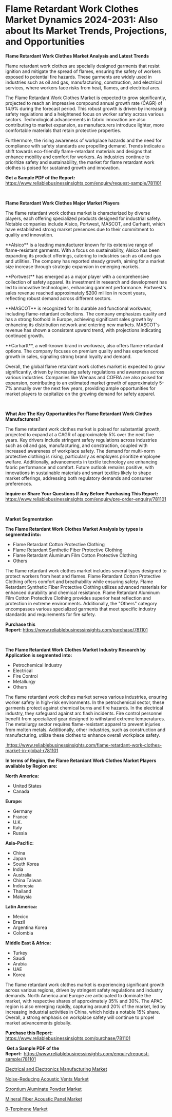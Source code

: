 <p><h1>Flame Retardant Work Clothes Market Dynamics 2024-2031: Also about Its Market Trends, Projections, and Opportunities</h1></p><p><strong>Flame Retardant Work Clothes Market Analysis and Latest Trends</strong></p>
<p><p>Flame retardant work clothes are specially designed garments that resist ignition and mitigate the spread of flames, ensuring the safety of workers exposed to potential fire hazards. These garments are widely used in industries such as oil and gas, manufacturing, construction, and electrical services, where workers face risks from heat, flames, and electrical arcs.</p><p>The Flame Retardant Work Clothes Market is expected to grow significantly, projected to reach an impressive compound annual growth rate (CAGR) of 14.9% during the forecast period. This robust growth is driven by increasing safety regulations and a heightened focus on worker safety across various sectors. Technological advancements in fabric innovation are also contributing to market expansion, as manufacturers introduce lighter, more comfortable materials that retain protective properties.</p><p>Furthermore, the rising awareness of workplace hazards and the need for compliance with safety standards are propelling demand. Trends indicate a shift towards eco-friendly flame-retardant materials and designs that enhance mobility and comfort for workers. As industries continue to prioritize safety and sustainability, the market for flame retardant work clothes is poised for sustained growth and innovation.</p></p>
<p><strong>Get a Sample PDF of the Report:&nbsp;</strong> <a href="https://www.reliablebusinessinsights.com/enquiry/request-sample/781101?utm_campaign=118&utm_medium=2&utm_source=Github&utm_content=ia&utm_term=15102024&utm_id=flame-retardant-work-clothes">https://www.reliablebusinessinsights.com/enquiry/request-sample/781101</a></p>
<p>&nbsp;</p>
<p><strong>Flame Retardant Work Clothes Major Market Players</strong></p>
<p><p>The flame retardant work clothes market is characterized by diverse players, each offering specialized products designed for industrial safety. Notable companies include Alsico, Portwest, MASCOT, and Carhartt, which have established strong market presences due to their commitment to quality and innovation.</p><p>**Alsico** is a leading manufacturer known for its extensive range of flame-resistant garments. With a focus on sustainability, Alsico has been expanding its product offerings, catering to industries such as oil and gas and utilities. The company has reported steady growth, aiming for a market size increase through strategic expansion in emerging markets.</p><p>**Portwest** has emerged as a major player with a comprehensive collection of safety apparel. Its investment in research and development has led to innovative technologies, enhancing garment performance. Portwest's sales revenue reached approximately $200 million in recent years, reflecting robust demand across different sectors.</p><p>**MASCOT** is recognized for its durable and functional workwear, including flame-retardant collections. The company emphasizes quality and has a strong foothold in Europe, achieving significant sales growth by enhancing its distribution network and entering new markets. MASCOT's revenue has shown a consistent upward trend, with projections indicating continued growth.</p><p>**Carhartt**, a well-known brand in workwear, also offers flame-retardant options. The company focuses on premium quality and has experienced growth in sales, signaling strong brand loyalty and demand. </p><p>Overall, the global flame retardant work clothes market is expected to grow significantly, driven by increasing safety regulations and awareness across various industries. Companies like Wenaas and COFRA are also poised for expansion, contributing to an estimated market growth of approximately 5-7% annually over the next few years, providing ample opportunities for market players to capitalize on the growing demand for safety apparel.</p></p>
<p>&nbsp;</p>
<p><strong>What Are The Key Opportunities For Flame Retardant Work Clothes Manufacturers?</strong></p>
<p><p>The flame retardant work clothes market is poised for substantial growth, projected to expand at a CAGR of approximately 5% over the next five years. Key drivers include stringent safety regulations across industries such as oil and gas, manufacturing, and construction, coupled with increased awareness of workplace safety. The demand for multi-norm protective clothing is rising, particularly as employers prioritize employee welfare. Additionally, advancements in textile technology are enhancing fabric performance and comfort. Future outlook remains positive, with innovations in sustainable materials and smart textiles likely to shape market offerings, addressing both regulatory demands and consumer preferences.</p></p>
<p><strong>Inquire or Share Your Questions If Any Before Purchasing This Report:</strong> <a href="https://www.reliablebusinessinsights.com/enquiry/pre-order-enquiry/781101?utm_campaign=118&utm_medium=2&utm_source=Github&utm_content=ia&utm_term=15102024&utm_id=flame-retardant-work-clothes">https://www.reliablebusinessinsights.com/enquiry/pre-order-enquiry/781101</a></p>
<p>&nbsp;</p>
<p><strong>Market Segmentation</strong></p>
<p><strong>The Flame Retardant Work Clothes Market Analysis by types is segmented into:</strong></p>
<p><ul><li>Flame Retardant Cotton Protective Clothing</li><li>Flame Retardant Synthetic Fiber Protective Clothing</li><li>Flame Retardant Aluminum Film Cotton Protective Clothing</li><li>Others</li></ul></p>
<p><p>The flame retardant work clothes market includes several types designed to protect workers from heat and flames. Flame Retardant Cotton Protective Clothing offers comfort and breathability while ensuring safety. Flame Retardant Synthetic Fiber Protective Clothing utilizes advanced materials for enhanced durability and chemical resistance. Flame Retardant Aluminum Film Cotton Protective Clothing provides superior heat reflection and protection in extreme environments. Additionally, the "Others" category encompasses various specialized garments that meet specific industry standards and requirements for fire safety.</p></p>
<p><strong>Purchase this Report:&nbsp;</strong><a href="https://www.reliablebusinessinsights.com/purchase/781101?utm_campaign=118&utm_medium=2&utm_source=Github&utm_content=ia&utm_term=15102024&utm_id=flame-retardant-work-clothes">https://www.reliablebusinessinsights.com/purchase/781101</a></p>
<p>&nbsp;</p>
<p><strong>The Flame Retardant Work Clothes Market Industry Research by Application is segmented into:</strong></p>
<p><ul><li>Petrochemical Industry</li><li>Electrical</li><li>Fire Control</li><li>Metallurgy</li><li>Others</li></ul></p>
<p><p>The flame retardant work clothes market serves various industries, ensuring worker safety in high-risk environments. In the petrochemical sector, these garments protect against chemical burns and fire hazards. In the electrical industry, they safeguard against arc flash incidents. Fire control personnel benefit from specialized gear designed to withstand extreme temperatures. The metallurgy sector requires flame-resistant apparel to prevent injuries from molten metals. Additionally, other industries, such as construction and manufacturing, utilize these clothes to enhance overall workplace safety.</p></p>
<p><a href="https://www.reliablebusinessinsights.com/flame-retardant-work-clothes-market-in-global-r781101?utm_campaign=118&utm_medium=2&utm_source=Github&utm_content=ia&utm_term=15102024&utm_id=flame-retardant-work-clothes">&nbsp;https://www.reliablebusinessinsights.com/flame-retardant-work-clothes-market-in-global-r781101</a></p>
<p><strong>In terms of Region, the Flame Retardant Work Clothes Market Players available by Region are:</strong></p>
<p>
    <p> <strong> North America: </strong>
        <ul>
            <li>United States</li>
            <li>Canada</li>
        </ul>
        </p> 
    <p> <strong> Europe: </strong>
        <ul>
            <li>Germany</li>
            <li>France</li>
            <li>U.K.</li>
            <li>Italy</li>
            <li>Russia</li>
        </ul>
        </p> 
    <p> <strong> Asia-Pacific: </strong>
        <ul>
            <li>China</li>
            <li>Japan</li>
            <li>South Korea</li>
            <li>India</li>
            <li>Australia</li>
            <li>China Taiwan</li>
            <li>Indonesia</li>
            <li>Thailand</li>
            <li>Malaysia</li>
        </ul>
        </p> 
    <p> <strong> Latin America: </strong>
        <ul>
            <li>Mexico</li>
            <li>Brazil</li>
            <li>Argentina Korea</li>
            <li>Colombia</li>
        </ul>
        </p> 
    <p> <strong> Middle East & Africa: </strong>
        <ul>
            <li>Turkey</li>
            <li>Saudi</li>
            <li>Arabia</li>
            <li>UAE</li>
            <li>Korea</li>
        </ul>
    </p>
    </p>
<p><p>The flame retardant work clothes market is experiencing significant growth across various regions, driven by stringent safety regulations and industry demands. North America and Europe are anticipated to dominate the market, with respective shares of approximately 35% and 30%. The APAC region is also emerging rapidly, capturing around 20% of the market, led by increasing industrial activities in China, which holds a notable 15% share. Overall, a strong emphasis on workplace safety will continue to propel market advancements globally.</p></p>
<p><strong>Purchase this Report: </strong><a href="https://www.reliablebusinessinsights.com/purchase/781101?utm_campaign=118&utm_medium=2&utm_source=Github&utm_content=ia&utm_term=15102024&utm_id=flame-retardant-work-clothes">https://www.reliablebusinessinsights.com/purchase/781101</a></p>
<p>&nbsp;<strong>Get a Sample PDF of the Report:&nbsp;&nbsp;</strong><a href="https://www.reliablebusinessinsights.com/enquiry/request-sample/781101?utm_campaign=118&utm_medium=2&utm_source=Github&utm_content=ia&utm_term=15102024&utm_id=flame-retardant-work-clothes">https://www.reliablebusinessinsights.com/enquiry/request-sample/781101</a></p>
<p><strong></strong></p>
<p><p><a href="https://issuu.com/reportprime-2/docs/electrical-and-electronics-manufact_2ae1737683294b?utm_campaign=118&utm_medium=2&utm_source=Github&utm_content=ia&utm_term=15102024&utm_id=flame-retardant-work-clothes">Electrical and Electronics Manufacturing Market</a></p><p><a href="https://github.com/dowsegmspivadlk/Market-Research-Report-List-1/blob/main/noise-reducing-acoustic-vents-market.md?utm_campaign=118&utm_medium=2&utm_source=Github&utm_content=ia&utm_term=15102024&utm_id=flame-retardant-work-clothes">Noise-Reducing Acoustic Vents Market</a></p><p><a href="https://www.linkedin.com/pulse/navigating-strontium-aluminate-powder-market-expert-analysis-mnv5f?utm_campaign=118&utm_medium=2&utm_source=Github&utm_content=ia&utm_term=15102024&utm_id=flame-retardant-work-clothes">Strontium Aluminate Powder Market</a></p><p><a href="https://github.com/knaufethaganye/Market-Research-Report-List-1/blob/main/mineral-fiber-acoustic-panel-market.md?utm_campaign=118&utm_medium=2&utm_source=Github&utm_content=ia&utm_term=15102024&utm_id=flame-retardant-work-clothes">Mineral Fiber Acoustic Panel Market</a></p><p><a href="https://www.linkedin.com/pulse/%CE%B2-terpinene-market-investigation-industry-evolution-forecast-cjkif?utm_campaign=118&utm_medium=2&utm_source=Github&utm_content=ia&utm_term=15102024&utm_id=flame-retardant-work-clothes">β-Terpinene Market</a></p></p>